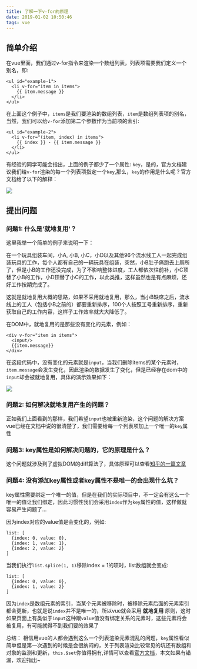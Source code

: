 ```yaml
---
title: 了解一下v-for的原理
date: 2019-01-02 10:50:46
tags: vue
---
```


## 简单介绍
在vue里面，我们通过v-for指令来渲染一个数组列表，列表项需要我们定义一个别名，即:

```
<ul id="example-1">
  <li v-for="item in items">
    {{ item.message }}
  </li>
</ul>
```
在上面这个例子中，`items`是我们要渲染的数组列表，`item`是数组列表项的别名，当然，我们可以给`v-for`添加第二个参数作为当前项的索引:

```
<ul id="example-2">
  <li v-for="(item, index) in items">
    {{ index }} - {{ item.message }}
  </li>
</ul>
```

有经验的同学可能会指出，上面的例子都少了一个属性: `key`，是的，官方文档建议我们给`v-for`渲染的每一个列表项指定一个`key`,那么，`key`的作用是什么呢？官方文档给了以下的解释：


![](https://user-gold-cdn.xitu.io/2018/12/26/167e90030de04f7a?w=1234&h=1312&f=png&s=340257)

## 提出问题

### 问题1: 什么是'就地复用'？

这里我举一个简单的例子来说明一下：

在一个玩具组装车间，小A, 小B, 小C，小D以及其他96个流水线工人一起完成组装玩具的工作，每个人都有自己的一辆玩具在组装，突然，小B肚子痛跑去上厕所了，但是小B的工作还没完成，为了不影响整体进度，工人都依次往前补，小C顶替了小B的工作，小D顶替了小C的工作，以此类推，这样虽然也是有点麻烦，还好工作按期完成了。

这就是就地复用大概的思路，如果不采用就地复用，那么，当小B缺席之后，流水线上的工人（包括小B之前的）都要重新排序，100个人按照工号重新排序，重新获取自己的工作内容，这样子工作效率就大大降低了。

在DOM中，就地复用的是那些没有变化的元素，例如：
```
<div v-for="item in items">
  <input/>
  {{item.message}}
</div>
```
在这段代码中，没有变化的元素就是`input`，当我们删除items的某个元素时，`item.message`会发生变化，因此渲染的数据发生了变化，但是已经存在dom中的`input`却会被就地复用，具体的演示效果如下：

![](https://user-gold-cdn.xitu.io/2018/12/26/167e956fd49c68d8?w=410&h=202&f=gif&s=477687)

### 问题2: 如何解决就地复用产生的问题？

正如我们上面看到的那样，我们希望`input`也被重新渲染，这个问题的解决方案vue已经在文档中说的很清楚了，我们需要给每一个列表项加上一个唯一的`key`属性

### 问题3: key属性是如何解决问题的，它的原理是什么？

这个问题就涉及到了虚拟DOM的diff算法了，具体原理可以查看[知乎的一篇文章](https://www.zhihu.com/question/61064119/answer/183717717)

### 问题4: 没有添加key属性或者key属性不是唯一的会出现什么坑？

key属性需要绑定一个唯一的值，但是在我们的实际项目中，不一定会有这么一个唯一的值让我们绑定，因此习惯性我们会采用`index`作为`key`属性的值，这样做就容易产生问题了...

因为index对应的value值是会变化的，例如:
```
list: [
  {index: 0, value: 0},
  {index: 1, value: 1},
  {index: 2, value: 2}
]
```
当我们执行`list.splice(1, 1)`移除index = 1的项时，list数组就会变成:
```
list: [
  {index: 0, value: 0},
  {index: 1, value: 2}
]
```
因为`index`是数组元素的索引，当某个元素被移除时，被移除元素后面的元素索引都会更新，也就是说`index`并不是唯一的，所以vue就会采用 **就地复用** 原则，这时如果页面上有类似于`input`这种跟`value`值没有绑定关系的元素时，这些元素将会被复用，有可能就得不到我们要的效果了

总结： 相信用vue的人都会遇到这么一个列表渲染元素混乱的问题，`key`属性看似简单但是第一次遇到的时候是会很纳闷的，关于列表渲染比较常见的坑还有数组和对象的监测和更新，`this.$set`你值得拥有,详情可以查看[官方文档](https://cn.vuejs.org/v2/guide/list.html#%E6%95%B0%E7%BB%84%E6%9B%B4%E6%96%B0%E6%A3%80%E6%B5%8B)，本文如果有错漏，欢迎指出~